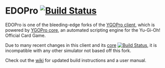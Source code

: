 # EDOPro [![Build Status](https://travis-ci.org/edo9300/ygopro.svg?branch=master)](https://travis-ci.org/edo9300/ygopro)

EDOPro is one of the bleeding-edge forks of the [YGOPro client](https://github.com/Fluorohydride/ygopro), which is powered by [YGOPro core](https://github.com/Fluorohydride/ygopro-core), an automated scripting engine for the Yu-Gi-Oh! Official Card Game.

Due to many recent changes in this client and its [core](https://github.com/edo9300/ygopro-core) [![Build Status](https://travis-ci.org/edo9300/ygopro-core.svg?branch=master)](https://travis-ci.org/edo9300/ygopro-core), it is incompatible with any other simulator not based off this fork.

Check out the [wiki](https://github.com/edo9300/ygopro/wiki/) for updated build instructions and a user manual.

